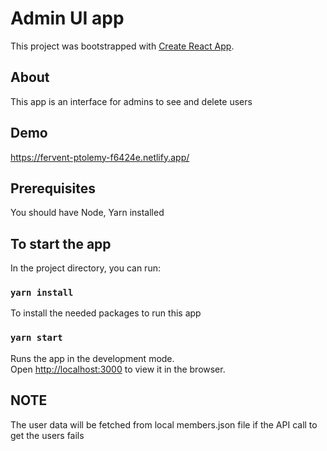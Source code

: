 # Admin UI app

This project was bootstrapped with [Create React App](https://github.com/facebook/create-react-app).

## About
This app is an interface for admins to see and delete users

## Demo
https://fervent-ptolemy-f6424e.netlify.app/
## Prerequisites
You should have Node, Yarn installed

## To start the app

In the project directory, you can run:

### `yarn install`

To install the needed packages to run this app

### `yarn start`

Runs the app in the development mode.\
Open [http://localhost:3000](http://localhost:3000) to view it in the browser.

## NOTE
The user data will be fetched from local members.json file if the API call to get the users fails